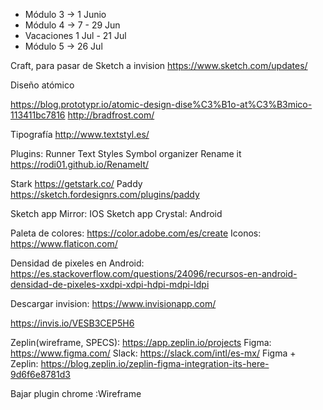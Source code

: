 - Módulo 3 -> 1 Junio 
- Módulo 4 -> 7 - 29 Jun 
- Vacaciones 1 Jul - 21 Jul
- Módulo 5 -> 26 Jul


Craft, para pasar de Sketch a invision
https://www.sketch.com/updates/

Diseño atómico

https://blog.prototypr.io/atomic-design-dise%C3%B1o-at%C3%B3mico-113411bc7816
http://bradfrost.com/

Tipografía
http://www.textstyl.es/

Plugins:
Runner
Text Styles
Symbol organizer
Rename it https://rodi01.github.io/RenameIt/

Stark https://getstark.co/
Paddy https://sketch.fordesignrs.com/plugins/paddy


Sketch app Mirror: IOS
Sketch app Crystal: Android

Paleta de colores: https://color.adobe.com/es/create
Iconos: https://www.flaticon.com/

Densidad de pixeles en Android: https://es.stackoverflow.com/questions/24096/recursos-en-android-densidad-de-pixeles-xxdpi-xdpi-hdpi-mdpi-ldpi

Descargar invision: https://www.invisionapp.com/

https://invis.io/VESB3CEP5H6

Zeplin(wireframe, SPECS): https://app.zeplin.io/projects
Figma: https://www.figma.com/
Slack: https://slack.com/intl/es-mx/
Figma + Zeplin: https://blog.zeplin.io/zeplin-figma-integration-its-here-9d6f6e8781d3

Bajar plugin chrome :Wireframe

